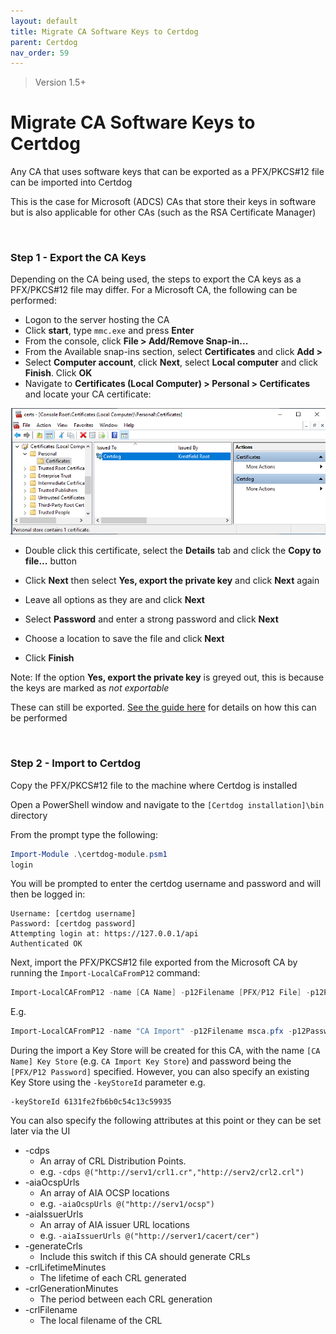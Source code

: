 ```yaml
---
layout: default
title: Migrate CA Software Keys to Certdog
parent: Certdog
nav_order: 59
---
```


> Version 1.5+

# Migrate CA Software Keys to Certdog



Any CA that uses software keys that can be exported as a PFX/PKCS#12 file can be imported into Certdog  

This is the case for Microsoft (ADCS) CAs that store their keys in software but is also applicable for other CAs (such as the RSA Certificate Manager)

<br>

### Step 1 - Export the CA Keys

Depending on the CA being used, the steps to export the CA keys as a PFX/PKCS#12 file may differ. For a Microsoft CA, the following can be performed:

* Logon to the server hosting the CA
* Click **start**, type ``mmc.exe`` and press **Enter**
* From the console, click **File > Add/Remove Snap-in...**
* From the Available snap-ins section, select **Certificates** and click **Add >**
* Select **Computer account**, click **Next**, select **Local computer** and click **Finish**. Click **OK**
* Navigate to **Certificates (Local Computer) > Personal > Certificates** and locate your CA certificate:

<img src=".\images\computer_certs.png" alt="image-20211101091708025" style="zoom:80%;" />

* Double click this certificate, select the **Details** tab and click the **Copy to file...** button

* Click **Next** then select **Yes, export the private key** and click **Next** again

* Leave all options as they are and click **Next**

* Select **Password** and enter a strong password and click **Next**

* Choose a location to save the file and click **Next**

* Click **Finish**

Note: If the option **Yes, export the private key** is greyed out, this is because the keys are marked as *not exportable*

These can still be exported. [See the guide here](https://krestfield.github.io/docs/pki/exporting_a_nonexportable_certificate.html) for details on how this can be performed

<br>

### Step 2 - Import to Certdog

Copy the PFX/PKCS#12 file to the machine where Certdog is installed  

Open a PowerShell window and navigate to the ``[Certdog installation]\bin`` directory

From the prompt type the following:

```powershell
Import-Module .\certdog-module.psm1
login
```

You will be prompted to enter the certdog username and password and will then be logged in:

```
Username: [certdog username]
Password: [certdog password]
Attempting login at: https://127.0.0.1/api
Authenticated OK
```

Next, import the PFX/PKCS#12 file exported from the Microsoft CA by running the ``Import-LocalCaFromP12`` command:

```powershell
Import-LocalCAFromP12 -name [CA Name] -p12Filename [PFX/P12 File] -p12Password [PFX/P12 Password]
```

E.g.

```powershell
Import-LocalCAFromP12 -name "CA Import" -p12Filename msca.pfx -p12Password password
```

During the import a Key Store will be created for this CA, with the name ``[CA Name] Key Store`` (e.g. ``CA Import Key Store``) and password being the ``[PFX/P12 Password]`` specified. However, you can also specify an existing Key Store using the ``-keyStoreId`` parameter e.g.

```
-keyStoreId 6131fe2fb6b0c54c13c59935
```

You can also specify the following attributes at this point or they can be set later via the UI

* -cdps
  * An array of CRL Distribution Points. 
  * e.g. ``-cdps @("http://serv1/crl1.cr","http://serv2/crl2.crl")``
* -aiaOcspUrls
  * An array of AIA OCSP locations 
  * e.g. ``-aiaOcspUrls @("http://serv1/ocsp")``
* -aiaIssuerUrls
  * An array of AIA issuer URL locations
  * e.g. ``-aiaIssuerUrls @("http://server1/cacert/cer")``
* -generateCrls
  * Include this switch if this CA should generate CRLs
* -crlLifetimeMinutes
  * The lifetime of each CRL generated
* -crlGenerationMinutes
  * The period between each CRL generation
* -crlFilename
  * The local filename of the CRL


